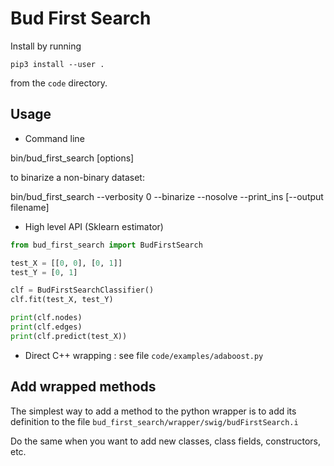 # Bud First Search

Install by running

```
pip3 install --user .
```

from the `code` directory.

## Usage

- Command line

bin/bud_first_search <datafile> [options]

to binarize a non-binary dataset:

bin/bud_first_search <datafile> --verbosity 0 --binarize --nosolve --print_ins [--output filename]

- High level API (Sklearn estimator)

```python
from bud_first_search import BudFirstSearch

test_X = [[0, 0], [0, 1]]
test_Y = [0, 1]

clf = BudFirstSearchClassifier()
clf.fit(test_X, test_Y)

print(clf.nodes)
print(clf.edges)
print(clf.predict(test_X))
```

- Direct C++ wrapping : see file `code/examples/adaboost.py`

## Add wrapped methods

The simplest way to add a method to the python wrapper is to add its definition
to the file `bud_first_search/wrapper/swig/budFirstSearch.i`

Do the same when you want to add new classes, class fields, constructors, etc.
